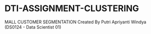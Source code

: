 # DTI-ASSIGNMENT-CLUSTERING
MALL CUSTOMER SEGMENTATION Created By Putri Apriyanti Windya (DS0124 - Data Scientist 01)
